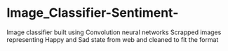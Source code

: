 # Image_Classifier-Sentiment-
Image classifier built using Convolution neural networks
Scrapped images representing Happy and Sad state from web and cleaned to fit the format
